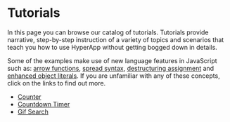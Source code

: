 # Tutorials

In this page you can browse our catalog of tutorials. Tutorials provide narrative, step-by-step instruction of a variety of topics and scenarios that teach you how to use HyperApp without getting bogged down in details.

Some of the examples make use of new language features in JavaScript such as: [arrow functions](https://developer.mozilla.org/en/docs/Web/JavaScript/Reference/Functions/Arrow_functions), [spread syntax](https://developer.mozilla.org/en-US/docs/Web/JavaScript/Reference/Operators/Spread_operator), [destructuring assignment](https://developer.mozilla.org/en-US/docs/Web/JavaScript/Reference/Operators/Destructuring_assignment) and [enhanced object literals](https://developer.mozilla.org/en-US/docs/Web/JavaScript/Guide/Grammar_and_Types#Enhanced_Object_literals). If you are unfamiliar with any of these concepts, click on the links to find out more.

- [Counter](/docs/counter.md)
- [Countdown Timer](/docs/countdown-timer.md)
- [Gif Search](/docs/gif-search.md)

